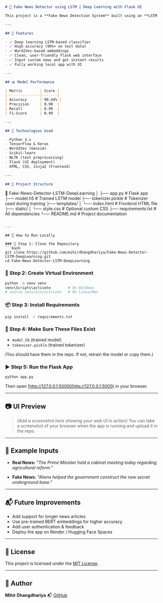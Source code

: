 ```markdown
# 📰 Fake News Detector using LSTM | Deep Learning with Flask UI

This project is a **Fake News Detection System** built using an **LSTM deep learning model** trained on news articles. It uses **Keras with TensorFlow backend** for training and a **Flask web app** for serving predictions. You input a news headline or paragraph, and the model predicts whether it's **real** or **fake**.

---

## 📌 Features

- ✅ Deep learning LSTM-based classifier
- ✅ High accuracy (99%+ on test data)
- ✅ Word2Vec-based embeddings
- ✅ Clean, user-friendly Flask web interface
- ✅ Input custom news and get instant results
- ✅ Fully working local app with UI

---

## 📊 Model Performance

| Metric        | Score |
|---------------|-------|
| Accuracy      | 99.44% |
| Precision     | 0.99  |
| Recall        | 0.99  |
| F1-Score      | 0.99  |

---

## 🧠 Technologies Used

- Python 3.x  
- TensorFlow & Keras  
- Word2Vec (Gensim)  
- Scikit-learn  
- NLTK (text preprocessing)  
- Flask (UI deployment)  
- HTML, CSS, Jinja2 (Frontend)

---

## 📂 Project Structure

```

📁 Fake-News-Detector-LSTM-DeepLearning
│
├── app.py                    # Flask app
├── model.h5                  # Trained LSTM model
├── tokenizer.pickle          # Tokenizer used during training
├── templates/
│   └── index.html            # Frontend HTML file
├── static/
│   └── style.css             # Optional custom CSS
├── requirements.txt          # All dependencies
└── README.md                 # Project documentation

````

---

## 🚀 How to Run Locally

### 🔧 Step 1: Clone the Repository
```bash
git clone https://github.com/mihirdhangdhariya/Fake-News-Detector-LSTM-DeepLearning.git
cd Fake-News-Detector-LSTM-DeepLearning
````

### 🧪 Step 2: Create Virtual Environment

```bash
python -m venv venv
venv\Scripts\activate        # On Windows
# source venv/bin/activate   # On Linux/Mac
```

### 📦 Step 3: Install Requirements

```bash
pip install -r requirements.txt
```

### 🧠 Step 4: Make Sure These Files Exist

* `model.h5` (trained model)
* `tokenizer.pickle` (trained tokenizer)

(You should have them in the repo. If not, retrain the model or copy them.)

### ▶️ Step 5: Run the Flask App

```bash
python app.py
```

Then open [http://127.0.0.1:5000](http://127.0.0.1:5000) in your browser.

---

## 📷 UI Preview

> *(Add a screenshot here showing your web UI in action)*
> You can take a screenshot of your browser when the app is running and upload it in the repo.

---

## 📌 Example Inputs

* **Real News:**
  *"The Prime Minister held a cabinet meeting today regarding agricultural reform."*

* **Fake News:**
  *"Aliens helped the government construct the new secret underground base."*

---

## 📬 Future Improvements

* Add support for longer news articles
* Use pre-trained BERT embeddings for higher accuracy
* Add user authentication & feedback
* Deploy the app on Render / Hugging Face Spaces

---

## 📄 License

This project is licensed under the [MIT License](https://choosealicense.com/licenses/mit/).

---

## 🙌 Author

**Mihir Dhangdhariya**
📬 [GitHub](https://github.com/mihirdhangdhariya)
